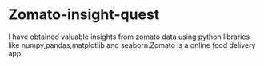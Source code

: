 # Zomato-insight-quest
I have obtained valuable insights from zomato data using python libraries like numpy,pandas,matplotlib and seaborn.Zomato is a online food delivery app.
